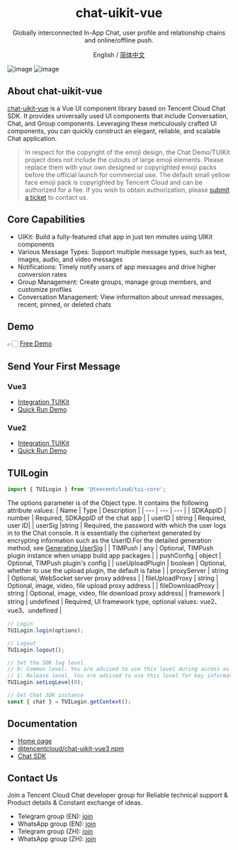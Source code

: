 <h1 align="center">chat-uikit-vue</h1>
<p align="center">
  Globally interconnected In-App Chat, user profile and relationship chains and online/offline push.
</p>
<p align="center">
  <span>English / </span>
  <a href="https://github.com/TencentCloud/chat-uikit-vue/blob/main/.github/README_ZH.md">简体中文</a>
</p>

![image](https://github.com/TencentCloud/chat-uikit-vue/assets/57951148/7bd24604-1e5e-4541-8992-245dccbbc810)
![image](https://github.com/TencentCloud/chat-uikit-vue/assets/57951148/40ae2f49-39ae-432d-8d1b-5b46414bc3b4)

## About chat-uikit-vue

[chat-uikit-vue](https://www.npmjs.com/package/@tencentcloud/chat-uikit-vue3) is a Vue UI component library based on Tencent Cloud Chat SDK. It provides universally used UI components that include Conversation, Chat, and Group components. Leveraging these meticulously crafted UI components, you can quickly construct an elegant, reliable, and scalable Chat application.

> In respect for the copyright of the emoji design, the Chat Demo/TUIKit project does not include the cutouts of large emoji elements. Please replace them with your own designed or copyrighted emoji packs before the official launch for commercial use. The default small yellow face emoji pack is copyrighted by Tencent Cloud and can be authorized for a fee. If you wish to obtain authorization, please [submit a ticket](https://console.tencentcloud.com/workorder/category?level1_id=29&level2_id=40&source=14&data_title=Chat&step=1) to contact us.


## Core Capabilities

- UIKit: Build a fully-featured chat app in just ten minutes using UIKit components
- Various Message Types: Support multiple message types, such as text, images, audio, and video messages
- Notifications: Timely notify users of app messages and drive higher conversion rates
- Group Management: Create groups, manage group members, and customize profiles
- Conversation Management: View information about unread messages, recent, pinned, or deleted chats

## Demo

👉🏻 [Free Demo](https://web.sdk.qcloud.com/im/demo/intl/index.html?scene=social)

## Send Your First Message

### Vue3
- [Integration TUIKit](https://trtc.io/document/58644?platform=web&product=chat)
- [Quick Run Demo](https://github.com/TencentCloud/chat-uikit-vue/blob/main/Vue3/Demo/README.md)

### Vue2
- [Integration TUIKit](https://trtc.io/document/58644?platform=web&product=chat)
- [Quick Run Demo](https://github.com/TencentCloud/chat-uikit-vue/blob/main/Vue2/Demo/README.md)


## TUILogin 

``` javascript
import { TUILogin } from '@tencentcloud/tui-core';
```
The options parameter is of the Object type. It contains the following attribute values:
| Name | Type | Description |
| --- | --- | --- |
| SDKAppID | number | Required, SDKAppID of the chat app |
| userID | string | Required, user ID|
| userSig |string | Required, the password with which the user logs in to the Chat console. It is essentially the ciphertext generated by encrypting information such as the UserID.For the detailed generation method, see [Generating UserSig](https://trtc.io/document/34385) |
| TIMPush | any | Optional, TIMPush plugin instance when uniapp build app packages |
| pushConfig | object | Optional, TIMPush plugin's config |
| useUploadPlugin | boolean | Optional, whether to use the upload plugin, the default is false |
| proxyServer | string | Optional, WebSocket server proxy address |
| fileUploadProxy | string | Optional, image, video, file upload proxy address |
| fileDownloadProxy | string | Optional, image, video, file download proxy address|
| framework | string \| undefined | Required, UI framework type, optional values: vue2、vue3、undefined |

``` javascript
// Login
TUILogin.login(options);
```

``` javascript
// Logout
TUILogin.logout();
```

``` javascript
// Set the SDK log level.
// 0: Common level. You are advised to use this level during access as it covers more logs.
// 1: Release level. You are advised to use this level for key information in a production environment.
TUILogin.setLogLevel(0); 
```

``` javascript
// Get Chat SDK instance
const { chat } = TUILogin.getContext();
```

## Documentation
- [Home page](https://trtc.io/document/50061?platform=web&product=chat)
- [@tencentcloud/chat-uikit-vue3 npm](https://www.npmjs.com/package/@tencentcloud/chat-uikit-vue3)
- [Chat SDK](https://trtc.io/document/34309?platform=web&product=chat)

## Contact Us
Join a Tencent Cloud Chat developer group for Reliable technical support & Product details & Constant exchange of ideas.
- Telegram group (EN): [join](https://t.me/+1doS9AUBmndhNGNl)
- WhatsApp group (EN): [join](https://chat.whatsapp.com/Gfbxk7rQBqc8Rz4pzzP27A)
- Telegram group (ZH): [join](https://t.me/tencent_imsdk)
- WhatsApp group (ZH): [join](https://chat.whatsapp.com/IVa11ZkVmKTEwSWsAzSyik)
